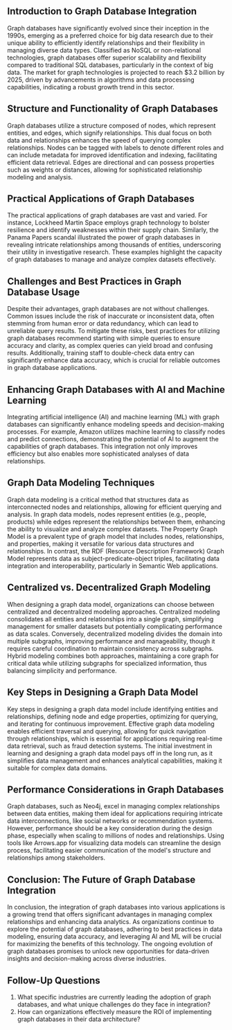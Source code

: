 ## Introduction to Graph Database Integration
Graph databases have significantly evolved since their inception in the 1990s, emerging as a preferred choice for big data research due to their unique ability to efficiently identify relationships and their flexibility in managing diverse data types. Classified as NoSQL or non-relational technologies, graph databases offer superior scalability and flexibility compared to traditional SQL databases, particularly in the context of big data. The market for graph technologies is projected to reach $3.2 billion by 2025, driven by advancements in algorithms and data processing capabilities, indicating a robust growth trend in this sector.

## Structure and Functionality of Graph Databases
Graph databases utilize a structure composed of nodes, which represent entities, and edges, which signify relationships. This dual focus on both data and relationships enhances the speed of querying complex relationships. Nodes can be tagged with labels to denote different roles and can include metadata for improved identification and indexing, facilitating efficient data retrieval. Edges are directional and can possess properties such as weights or distances, allowing for sophisticated relationship modeling and analysis.

## Practical Applications of Graph Databases
The practical applications of graph databases are vast and varied. For instance, Lockheed Martin Space employs graph technology to bolster resilience and identify weaknesses within their supply chain. Similarly, the Panama Papers scandal illustrated the power of graph databases in revealing intricate relationships among thousands of entities, underscoring their utility in investigative research. These examples highlight the capacity of graph databases to manage and analyze complex datasets effectively.

## Challenges and Best Practices in Graph Database Usage
Despite their advantages, graph databases are not without challenges. Common issues include the risk of inaccurate or inconsistent data, often stemming from human error or data redundancy, which can lead to unreliable query results. To mitigate these risks, best practices for utilizing graph databases recommend starting with simple queries to ensure accuracy and clarity, as complex queries can yield broad and confusing results. Additionally, training staff to double-check data entry can significantly enhance data accuracy, which is crucial for reliable outcomes in graph database applications.

## Enhancing Graph Databases with AI and Machine Learning
Integrating artificial intelligence (AI) and machine learning (ML) with graph databases can significantly enhance modeling speeds and decision-making processes. For example, Amazon utilizes machine learning to classify nodes and predict connections, demonstrating the potential of AI to augment the capabilities of graph databases. This integration not only improves efficiency but also enables more sophisticated analyses of data relationships.

## Graph Data Modeling Techniques
Graph data modeling is a critical method that structures data as interconnected nodes and relationships, allowing for efficient querying and analysis. In graph data models, nodes represent entities (e.g., people, products) while edges represent the relationships between them, enhancing the ability to visualize and analyze complex datasets. The Property Graph Model is a prevalent type of graph model that includes nodes, relationships, and properties, making it versatile for various data structures and relationships. In contrast, the RDF (Resource Description Framework) Graph Model represents data as subject-predicate-object triples, facilitating data integration and interoperability, particularly in Semantic Web applications.

## Centralized vs. Decentralized Graph Modeling
When designing a graph data model, organizations can choose between centralized and decentralized modeling approaches. Centralized modeling consolidates all entities and relationships into a single graph, simplifying management for smaller datasets but potentially complicating performance as data scales. Conversely, decentralized modeling divides the domain into multiple subgraphs, improving performance and manageability, though it requires careful coordination to maintain consistency across subgraphs. Hybrid modeling combines both approaches, maintaining a core graph for critical data while utilizing subgraphs for specialized information, thus balancing simplicity and performance.

## Key Steps in Designing a Graph Data Model
Key steps in designing a graph data model include identifying entities and relationships, defining node and edge properties, optimizing for querying, and iterating for continuous improvement. Effective graph data modeling enables efficient traversal and querying, allowing for quick navigation through relationships, which is essential for applications requiring real-time data retrieval, such as fraud detection systems. The initial investment in learning and designing a graph data model pays off in the long run, as it simplifies data management and enhances analytical capabilities, making it suitable for complex data domains.

## Performance Considerations in Graph Databases
Graph databases, such as Neo4j, excel in managing complex relationships between data entities, making them ideal for applications requiring intricate data interconnections, like social networks or recommendation systems. However, performance should be a key consideration during the design phase, especially when scaling to millions of nodes and relationships. Using tools like Arrows.app for visualizing data models can streamline the design process, facilitating easier communication of the model's structure and relationships among stakeholders.

## Conclusion: The Future of Graph Database Integration
In conclusion, the integration of graph databases into various applications is a growing trend that offers significant advantages in managing complex relationships and enhancing data analytics. As organizations continue to explore the potential of graph databases, adhering to best practices in data modeling, ensuring data accuracy, and leveraging AI and ML will be crucial for maximizing the benefits of this technology. The ongoing evolution of graph databases promises to unlock new opportunities for data-driven insights and decision-making across diverse industries.

## Follow-Up Questions
1. What specific industries are currently leading the adoption of graph databases, and what unique challenges do they face in integration?
2. How can organizations effectively measure the ROI of implementing graph databases in their data architecture?